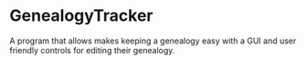 # GenealogyTracker
A program that allows makes keeping a genealogy easy with a GUI and user friendly controls for editing their genealogy.
